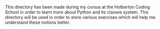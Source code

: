 This directory has been made during my cursus at the Holberton Coding School in order to learn more about Python and its classes system.
This directory will be used in order to store various exercises which will help me understand these notions better.

